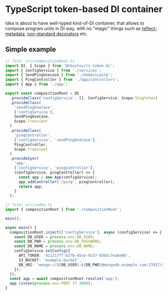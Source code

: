 # TypeScript token-based DI container

Idea is about to have well-typed kind-of-DI container, 
that allows to compose program units in DI way, with no
"magic" things such as
[reflect-metadata](https://www.npmjs.com/package/reflect-metadata),
[non-standard decorators](https://www.typescriptlang.org/docs/handbook/decorators.html) etc.

## Simple example

```typescript
// file: src/compositionRoot.ts
import DI, { Scope } from '@tkustov/ts-token-di';
import { ConfigService } from './services';
import { SendPingUsecase } from './domain/ping';
import { PingController } from './app/controllers';
import { App } from './app';

export const compositionRoot = DI
  .provideClass('configService', [], ConfigService, Scope.Singleton)
  .provideClass(
    'sendPingUseCase',
    ['configService'],
    SendPingUseCase,
    Scope.Transient
  )
  .provideClass(
    'pingController',
    ['configService', 'sendPingUseCase'],
    PingController,
    Scope.Transient
  )
  .provideSync(
    'app',
    ['configService', 'pingController'],
    (configService, pingController) => {
      const app = new App(configService);
      app.addController('/ping', pingController);
      return app;
    }
  );
```

```typescript
// file: src/index.ts
import { compositionRoot } from './compositionRoot';

main();

async main() {
  compositionRoot.inject(['configService'], async (configService) => {
    const DB_USER = process.env.DB_USER;
    const DB_PWD = process.env.DB_PASSWORD;
    const DB_NAME = process.env.DB_NAME;
    configService.setConfig({
      API_TOKEN: '411217ff-b27b-45ce-9c57-03b5c7eabe86',
      S3_BUCKET: 'example-bucket',
      DB_URI: `mongo://${DB_USER}:${DB_PWD}@mongodb.example.com:27017/${DB_NAME}`
    });
  });
  const app = await compositionRoot.resolve('app');
  app.listen(process.env.PORT ?? 3000);
}
```

